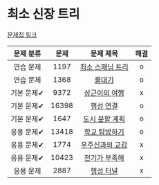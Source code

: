 # 최소 신장 트리

[문제집 링크](https://www.acmicpc.net/workbook/view/9907)

| 문제 분류 | 문제 | 문제 제목 | 해결 |
| :--: | :--: | :--: | :--: |
| 연습 문제 | 1197 | [최소 스패닝 트리](https://www.acmicpc.net/problem/1197) | o |
| 연습 문제 | 1368 | [물대기](https://www.acmicpc.net/problem/1368) | o |
| 기본 문제✔ | 9372 | [상근이의 여행](https://www.acmicpc.net/problem/9372) | x |
| 기본 문제✔ | 16398 | [행성 연결](https://www.acmicpc.net/problem/16398) | o |
| 기본 문제✔ | 1647 | [도시 분할 계획](https://www.acmicpc.net/problem/1647) | o |
| 응용 문제✔ | 13418 | [학교 탐방하기](https://www.acmicpc.net/problem/13418) | o |
| 응용 문제✔ | 1774 | [우주신과의 교감](https://www.acmicpc.net/problem/1774) | x |
| 응용 문제✔ | 10423 | [전기가 부족해](https://www.acmicpc.net/problem/10423) | x |
| 응용 문제 | 2887 | [행성 터널](https://www.acmicpc.net/problem/2887) | x |
